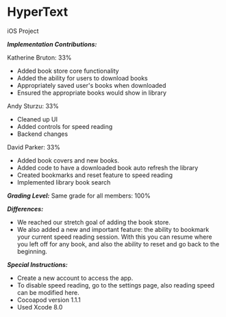 # HyperText
iOS Project

**_Implementation Contributions:_**

Katherine Bruton: 33%
* Added book store core functionality
* Added the ability for users to download books
* Appropriately saved user's books when downloaded
* Ensured the appropriate books would show in library

Andy Sturzu: 33%
* Cleaned up UI
* Added controls for speed reading
* Backend changes

David Parker: 33%
* Added book covers and new books.
* Added code to have a downloaded book auto refresh the library
* Created bookmarks and reset feature to speed reading
* Implemented library book search

**_Grading Level:_**
Same grade for all members: 100%

**_Differences:_**
* We reached our stretch goal of adding the book store.
* We also added a new and important feature: the ability to bookmark your current speed reading session. With this you can resume where you left off for any book, and also the ability to reset and go back to the beginning.

**_Special Instructions:_**
* Create a new account to access the app.
* To disable speed reading, go to the settings page, also reading speed can be modified here.
* Cocoapod version 1.1.1
* Used Xcode 8.0
